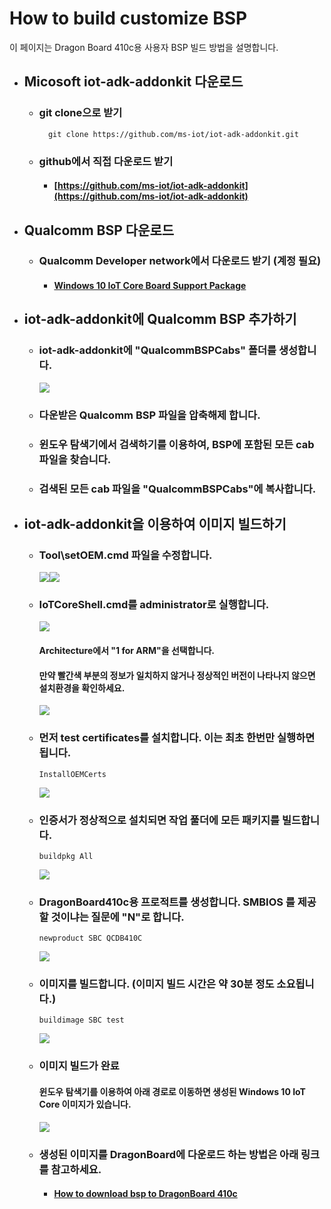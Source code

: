# How to build customize BSP

이 페이지는 Dragon Board 410c용 사용자 BSP 빌드 방법을 설명합니다.

* ## Micosoft iot-adk-addonkit 다운로드

  * ### git clone으로 받기

    ```
      git clone https://github.com/ms-iot/iot-adk-addonkit.git
    ```
  * ### github에서 직접 다운로드 받기

    * #### [https://github.com/ms-iot/iot-adk-addonkit](https://github.com/ms-iot/iot-adk-addonkit)
* ## Qualcomm BSP 다운로드

  * ### Qualcomm Developer network에서 다운로드 받기 \(계정 필요\)

    * #### [Windows 10 IoT Core Board Support Package](https://developer.qualcomm.com/download/db410c/windows-10-iot-core-bsp.zip)
* ## iot-adk-addonkit에 Qualcomm BSP 추가하기

  * ### iot-adk-addonkit에 "QualcommBSPCabs" 폴더를 생성합니다.

    ![](/assets/dragonBoard_bsp_build_step_1.png)

  * ### 다운받은 Qualcomm BSP 파일을 압축해제 합니다.
  * ### 윈도우 탐색기에서 검색하기를 이용하여, BSP에 포함된 모든 cab 파일을 찾습니다.
  * ### 검색된 모든 cab 파일을 "QualcommBSPCabs"에 복사합니다.

* ## iot-adk-addonkit을 이용하여 이미지 빌드하기
  * ### Tool\setOEM.cmd 파일을 수정합니다.
    ![](/assets/dragonBoard_bsp_build_step_2.png)![](/assets/dragonBoard_bsp_build_step_3.png)

  * ### IoTCoreShell.cmd를 administrator로 실행합니다.

    ![](/assets/dragonBoard_bsp_build_step_4.png)

    #### Architecture에서 "1 for ARM"을 선택합니다.

    #### 만약 빨간색 부분의 정보가 일치하지 않거나 정상적인 버전이 나타나지 않으면 설치환경을 확인하세요.

    ![](/assets/dragonBoard_bsp_build_step_5.png)

  * ### 먼저 test certificates를 설치합니다. 이는 최초 한번만 실행하면 됩니다.

    ```
    InstallOEMCerts
    ```

    ![](/assets/dragonBoard_bsp_build_step_6.png)

  * ### 인증서가 정상적으로 설치되면 작업 풀더에 모든 패키지를 빌드합니다.

    ```
    buildpkg All
    ```

    ![](/assets/dragonBoard_bsp_build_step_7.png)

  * ### DragonBoard410c용 프로적트를 생성합니다.  SMBIOS 를 제공할 것이냐는 질문에 "N"로 합니다.

    ```
    newproduct SBC QCDB410C
    ```

    ![](/assets/dragonBoard_bsp_build_step_8.png)

  * ### 이미지를 빌드합니다. \(이미지 빌드 시간은 약 30분 정도 소요됩니다.\)

    ```
    buildimage SBC test
    ```

    ![](/assets/dragonBoard_bsp_build_step_9.png)

  * ### 이미지 빌드가 완료 
    #### 윈도우 탐색기를 이용하여 아래 경로로 이동하면 생성된 Windows 10 IoT Core 이미지가 있습니다.

    ![](/assets/dragonBoard_bsp_build_step_10.png)

  * ### 생성된 이미지를 DragonBoard에 다운로드 하는 방법은 아래 링크를 참고하세요.
      - #### [How to download bsp to DragonBoard 410c](../how-to-download-binary.md)
